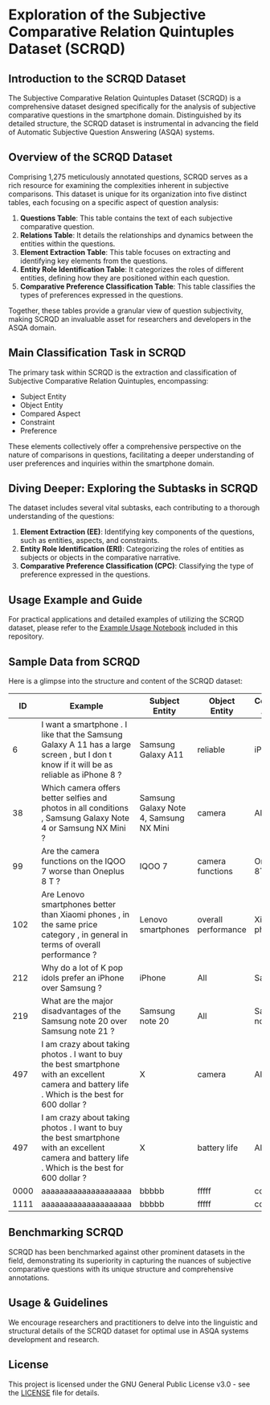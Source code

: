 # Exploration of the Subjective Comparative Relation Quintuples Dataset (SCRQD)

## Introduction to the SCRQD Dataset
The Subjective Comparative Relation Quintuples Dataset (SCRQD) is a comprehensive dataset designed specifically for the analysis of subjective comparative questions in the smartphone domain. Distinguished by its detailed structure, the SCRQD dataset is instrumental in advancing the field of Automatic Subjective Question Answering (ASQA) systems.


## Overview of the SCRQD Dataset
Comprising 1,275 meticulously annotated questions, SCRQD serves as a rich resource for examining the complexities inherent in subjective comparisons. This dataset is unique for its organization into five distinct tables, each focusing on a specific aspect of question analysis:

1. **Questions Table**: This table contains the text of each subjective comparative question.
2. **Relations Table**: It details the relationships and dynamics between the entities within the questions.
3. **Element Extraction Table**: This table focuses on extracting and identifying key elements from the questions.
4. **Entity Role Identification Table**: It categorizes the roles of different entities, defining how they are positioned within each question.
5. **Comparative Preference Classification Table**: This table classifies the types of preferences expressed in the questions.

Together, these tables provide a granular view of question subjectivity, making SCRQD an invaluable asset for researchers and developers in the ASQA domain.


## Main Classification Task in SCRQD
The primary task within SCRQD is the extraction and classification of Subjective Comparative Relation Quintuples, encompassing:

- Subject Entity
- Object Entity
- Compared Aspect
- Constraint
- Preference

These elements collectively offer a comprehensive perspective on the nature of comparisons in questions, facilitating a deeper understanding of user preferences and inquiries within the smartphone domain.

## Diving Deeper: Exploring the Subtasks in SCRQD
The dataset includes several vital subtasks, each contributing to a thorough understanding of the questions:

1. **Element Extraction (EE)**: Identifying key components of the questions, such as entities, aspects, and constraints.
2. **Entity Role Identification (ERI)**: Categorizing the roles of entities as subjects or objects in the comparative narrative.
3. **Comparative Preference Classification (CPC)**: Classifying the type of preference expressed in the questions.

## Usage Example and Guide
For practical applications and detailed examples of utilizing the SCRQD dataset, please refer to the [Example Usage Notebook](./ExampleUsage.ipynb) included in this repository.


## Sample Data from SCRQD
Here is a glimpse into the structure and content of the SCRQD dataset:

| ID | Example | Subject Entity | Object Entity | Compared Aspect | Constraint | Preference |
| -- | ------- | -------------- | ------------- | --------------- | ---------- | ---------- |
| 6 | I want a smartphone . I like that the Samsung Galaxy A 11 has a large screen , but I don t know if it will be as reliable as iPhone 8 ? | Samsung Galaxy A11 | reliable  | iPhone 8  | None | E |
| 38 | Which camera offers better selfies and photos in all conditions , Samsung Galaxy Note 4 or Samsung NX Mini ? | Samsung Galaxy Note 4, Samsung NX Mini | camera  | All  | better selfies and photos in all conditions | XorB |
| 99 | Are the camera functions on the IQOO 7 worse than Oneplus 8 T ? | IQOO 7 | camera functions  | OnePlus 8T | None | W |
| 102 | Are Lenovo smartphones better than Xiaomi phones , in the same price category , in general in terms of overall performance ? | Lenovo smartphones | overall performance | Xiaomi phones   | in the same price category | B |
| 212 | Why do a lot of K pop idols prefer an iPhone over Samsung ? | iPhone | All | Samsung | a lot of K pop idols | B |
| 219 | What are the major disadvantages of the Samsung note 20 over Samsung note 21 ? | Samsung note 20 | All | Samsung note 21 | major disadvantages | SW |
| 497 |I am crazy about taking photos . I want to buy the best smartphone with an excellent camera and battery life . Which is the best for 600 dollar ?   | X | camera | All | for 600 dollar | SB |
| 497 |I am crazy about taking photos . I want to buy the best smartphone with an excellent camera and battery life . Which is the best for 600 dollar ?   | X | battery life | All | for 600 dollar | SB |
| 0000 | aaaaaaaaaaaaaaaaaaaa | bbbbb | fffff | ccccc   | ddddd | eeeee |
| 1111 | aaaaaaaaaaaaaaaaaaaa | bbbbb | fffff | ccccc   | ddddd | eeeee |

## Benchmarking SCRQD
SCRQD has been benchmarked against other prominent datasets in the field, demonstrating its superiority in capturing the nuances of subjective comparative questions with its unique structure and comprehensive annotations.

## Usage & Guidelines
We encourage researchers and practitioners to delve into the linguistic and structural details of the SCRQD dataset for optimal use in ASQA systems development and research.

## License
This project is licensed under the GNU General Public License v3.0 - see the [LICENSE](LICENSE) file for details.
